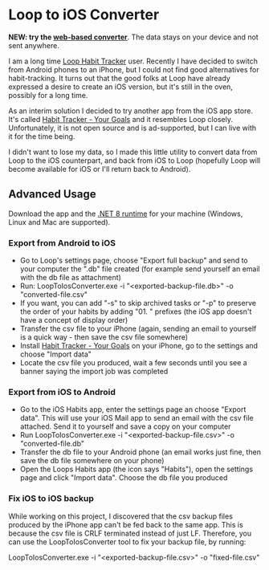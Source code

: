 # Loop to iOS Converter

**NEW: try the [web-based converter](https://tomer-ha.github.io/LoopToIosConverter/)**. The data stays on your device and not sent anywhere.

I am a long time [Loop Habit Tracker](https://github.com/iSoron/uhabits) user.
Recently I have decided to switch from Android phones to an iPhone, but I could not find good alternatives for habit-tracking.
It turns out that the good folks at Loop have already expressed a desire to create an iOS version, but it's still in the oven, possibly for a long time.

As an interim solution I decided to try another app from the iOS app store. It's called [Habit Tracker - Your Goals](https://apps.apple.com/us/app/habit-tracker-your-goals/id1471303896) and it resembles Loop closely.
Unfortunately, it is not open source and is ad-supported, but I can live with it for the time being. 

I didn't want to lose my data, so I made this little utility to convert data from Loop to the iOS counterpart, and back from iOS to Loop (hopefully Loop will become available for iOS or I'll return back to Android).

## Advanced Usage

Download the app and the [.NET 8 runtime](https://dotnet.microsoft.com/en-us/download) for your machine (Windows, Linux and Mac are supported).

### Export from Android to iOS

- Go to Loop's settings page, choose "Export full backup" and send to your computer the ".db" file created (for example send yourself an email with the db file as attachment)
- Run: LoopToIosConverter.exe -i "<exported-backup-file.db>" -o "converted-file.csv"
- If you want, you can add "-s" to skip archived tasks or "-p" to preserve the order of your habits by adding "01. " prefixes (the iOS app doesn't have a concept of display order)
- Transfer the csv file to your iPhone (again, sending an email to yourself is a quick way - then save the csv file somewhere)
- Install [Habit Tracker - Your Goals](https://apps.apple.com/us/app/habit-tracker-your-goals/id1471303896) on your iPhone, go to the settings and choose "Import data"
- Locate the csv file you produced, wait a few seconds until you see a banner saying the import job was completed

### Export from iOS to Android

- Go to the iOS Habits app, enter the settings page an choose "Export data". This will use your iOS Mail app to send an email with the csv file attached. Send it to yourself and save a copy on your computer
- Run LoopToIosConverter.exe -i "<exported-backup-file.csv>" -o "converted-file.db"
- Transfer the db file to your Android phone (an email works just fine, then save the db file somewhere on your phone)
- Open the Loops Habits app (the icon says "Habits"), open the settings page and click "Import data". Choose the db file you produced

### Fix iOS to iOS backup

While working on this project, I discovered that the csv backup files produced by the iPhone app can't be fed back to the same app. 
This is because the csv file is CRLF terminated instead of just LF. Therefore, you can use the LoopToIosConverter tool to fix your backup file, by running:

LoopToIosConverter.exe -i "<exported-backup-file.csv>" -o "fixed-file.csv"
